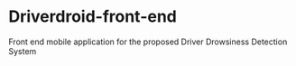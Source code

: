 # Driverdroid-front-end
Front end mobile application for the proposed Driver Drowsiness Detection System
